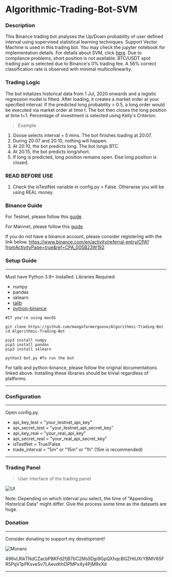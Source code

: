 # Algorithmic-Trading-Bot-SVM

### Description

This Binance trading bot analyses the Up/Down probability of user defined interval using supervised statistical learning techniques. 
Support Vector Machine is used in this trading bot. You may check the jupyter notebook for implementation details. 
For details about SVM, click [here](https://en.wikipedia.org/wiki/Support_vector_machine). Due to compilance problems, short position is not available. 
BTC/USDT spot trading pair is selected due to Binance's 0% trading fee. A 56% correct classification rate is observed with minimal multicollinearity.

### Trading Logic

The bot initalizes historical data from 1 Jul, 2020 onwards and a logistic regression model is fitted. After loading, it creates a market order at your specified interval. If the predicted long probability > 0.5, a long order would be executed via market order at time t. The bot then closes the long position at time t+1. Percentage of investment is selected using Kelly's Criterion.

> Example

1. Goose selects interval = 5 mins. The bot finishes loading at 20:07.
2. During 20:07 and 20:10, nothing will happen.
3. At 20:10, the bot predicts long. The bot longs BTC.
4. At 20:15, the bot predicts long/short.
5. If long is predicted, long position remains open. Else long position is closed.

### READ BEFORE USE

1. Check the isTestNet variable in config.py = False. Otherwise you will be using REAL money.

### Binance Guide

For Testnet, please follow this [guide](https://www.binance.com/en/support/faq/ab78f9a1b8824cf0a106b4229c76496d)

For Mainnet, please follow this [guide](https://www.binance.com/en/support/faq/360002502072)

If you do not have a binance account, please consider registering with the link below.
https://www.binance.com/en/activity/referral-entry/CPA?fromActivityPage=true&ref=CPA_00SB23W192

### Setup Guide
---
Must have Python 3.9+ Installed.
Libraries Required:
- numpy
- pandas
- sklearn
- [talib](https://github.com/mrjbq7/ta-lib)
- [python-binance](https://github.com/sammchardy/python-binance)

```
#If you're using macOS

git clone https://github.com/mangofarmergoose/Algorithmic-Trading-Bot
cd Algorithmic-Trading-Bot

pip3 install numpy
pip3 install pandas
pip3 install sklearn

python3 bot.py #To run the bot
```
For talib and python-binance, please follow the original documentations linked above.
Installing these libraries should be trivial regardless of platforms.

---


### Configuration
---
Open config.py.
- api_key_test = "your_testnet_api_key"
- api_secret_test = "your_testnet_api_secret_key"
- api_key_real = "your_real_api_key"
- api_secret_real = "your_real_api_secret_key"
- isTestNet = True/False
- trade_interval = "5m" or "15m" or "1h" (15m is recommended)
---

### Trading Panel
> User interface of the trading panel

![UI](./img/execute.png)

Note: Depending on which interval you select, the time of "Appending Historical Data" might differ. Give the process some time as the datasets are huge.

### Donation
---

Consider donating to support my development!

![Monero](./img/monero.png)

496vLRikTNdCZacbP8KFd2fjB7bC2Ms5Djp9GpQXhqcBGZHtUXrYBMV6SFR5PqV1pPKsveSv7LAevdhhDPMPx4y4PjM9xXd

---
